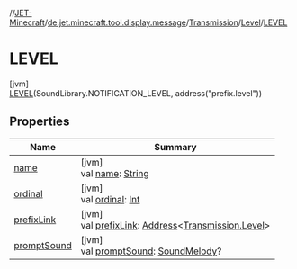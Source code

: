 //[JET-Minecraft](../../../../../index.md)/[de.jet.minecraft.tool.display.message](../../../index.md)/[Transmission](../../index.md)/[Level](../index.md)/[LEVEL](index.md)

# LEVEL

[jvm]\
[LEVEL](index.md)(SoundLibrary.NOTIFICATION_LEVEL, address("prefix.level"))

## Properties

| Name | Summary |
|---|---|
| [name](../../../../de.jet.minecraft.tool.input/-keyboard/-type/-a-n-y/index.md#-372974862%2FProperties%2F-726029290) | [jvm]<br>val [name](../../../../de.jet.minecraft.tool.input/-keyboard/-type/-a-n-y/index.md#-372974862%2FProperties%2F-726029290): [String](https://kotlinlang.org/api/latest/jvm/stdlib/kotlin/-string/index.html) |
| [ordinal](../../../../de.jet.minecraft.tool.input/-keyboard/-type/-a-n-y/index.md#-739389684%2FProperties%2F-726029290) | [jvm]<br>val [ordinal](../../../../de.jet.minecraft.tool.input/-keyboard/-type/-a-n-y/index.md#-739389684%2FProperties%2F-726029290): [Int](https://kotlinlang.org/api/latest/jvm/stdlib/kotlin/-int/index.html) |
| [prefixLink](../prefix-link.md) | [jvm]<br>val [prefixLink](../prefix-link.md): [Address](../../../../../../JET-Native/-j-e-t--native/de.jet.library.tool.smart.positioning/-address/index.md)&lt;[Transmission.Level](../index.md)&gt; |
| [promptSound](../prompt-sound.md) | [jvm]<br>val [promptSound](../prompt-sound.md): [SoundMelody](../../../../de.jet.minecraft.tool.effect.sound/-sound-melody/index.md)? |

